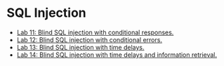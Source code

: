 # SQL Injection

- [Lab 11: Blind SQL injection with conditional responses.](./Lab11%20-%20Conditional%20Responses.py)
- [Lab 12: Blind SQL injection with conditional errors.](./Lab12%20-%20Conditional%20Errors.py)
- [Lab 13: Blind SQL injection with time delays.](./Lab13%20-%20Time%20Delays.py)
- [Lab 14: Blind SQL injection with time delays and information retrieval.](./Lab14%20-%20Time%20Delays%20And%20Information%20Retrieval.py)
